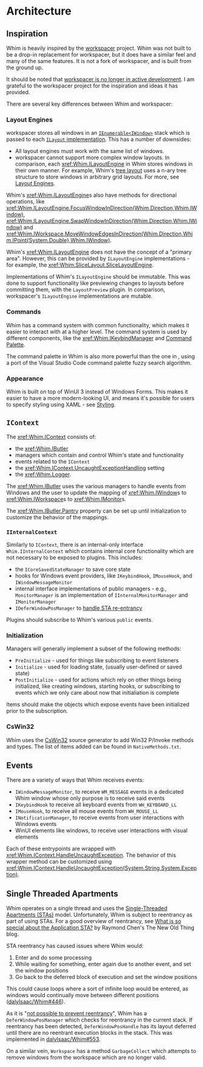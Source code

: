 # Architecture

## Inspiration

Whim is heavily inspired by the [workspacer](https://github.com/workspacer/workspacer) project. Whim was not built to be a drop-in replacement for workspacer, but it does have a similar feel and many of the same features. It is not a fork of workspacer, and is built from the ground up.

It should be noted that [workspacer is no longer in active development](https://github.com/workspacer/workspacer/discussions/485). I am grateful to the workspacer project for the inspiration and ideas it has provided.

There are several key differences between Whim and workspacer:

### Layout Engines

workspacer stores all windows in an [`IEnumerable<IWindow>`](https://github.com/workspacer/workspacer/blob/17750d1f84b8bb9015638ee7a733a2976ce08d25/src/workspacer.Shared/Workspace/Workspace.cs#L10) stack which is passed to each [`ILayout` implementation](https://github.com/workspacer/workspacer/blob/17750d1f84b8bb9015638ee7a733a2976ce08d25/src/workspacer.Shared/Layout/ILayoutEngine.cs#L23). This has a number of downsides:

- All layout engines must work with the same list of windows.
- workspacer cannot support more complex window layouts. In comparison, each <xref:Whim.ILayoutEngine> in Whim stores windows in their own manner. For example, Whim's [tree layout](plugins/tree-layout.md) uses a n-ary tree structure to store windows in arbitrary grid layouts. For more, see [Layout Engines](layout-engines.md).

Whim's <xref:Whim.ILayoutEngine>s also have methods for directional operations, like <xref:Whim.ILayoutEngine.FocusWindowInDirection(Whim.Direction,Whim.IWindow)>, <xref:Whim.ILayoutEngine.SwapWindowInDirection(Whim.Direction,Whim.IWindow)> and <xref:Whim.IWorkspace.MoveWindowEdgesInDirection(Whim.Direction,Whim.IPoint{System.Double},Whim.IWindow)>.

Whim's <xref:Whim.ILayoutEngine> does not have the concept of a "primary area". However, this can be provided by `ILayoutEngine` implementations - for example, the <xref:Whim.SliceLayout.SliceLayoutEngine>.

Implementations of Whim's `ILayoutEngine` should be immutable. This was done to support functionality like previewing changes to layouts before committing them, with the `LayoutPreview` plugin. In comparison, workspacer's `ILayoutEngine` implementations are mutable.

### Commands

Whim has a command system with common functionality, which makes it easier to interact with at a higher level. The command system is used by different components, like the <xref:Whim.IKeybindManager> and [Command Palette](plugins/command-palette.md).

The command palette in Whim is also more powerful than the one in , using a port of the Visual Studio Code command palette fuzzy search algorithm.

### Appearance

Whim is built on top of WinUI 3 instead of Windows Forms. This makes it easier to have a more modern-looking UI, and means it's possible for users to specify styling using XAML - see [Styling](styling.md).

## `IContext`

The <xref:Whim.IContext> consists of:

- the <xref:Whim.IButler>
- managers which contain and control Whim's state and functionality
- events related to the `IContext`
- the <xref:Whim.IContext.UncaughtExceptionHandling> setting
- the <xref:Whim.Logger>.

The <xref:Whim.IButler> uses the various managers to handle events from Windows and the user to update the mapping of <xref:Whim.IWindow>s to <xref:Whim.IWorkspace>s to <xref:Whim.IMonitor>s.

The <xref:Whim.IButler.Pantry> property can be set up until initialization to customize the behavior of the mappings.

### `IInternalContext`

Similarly to `IContext`, there is an internal-only interface `Whim.IInternalContext` which contains internal core functionality which are not necessary to be exposed to plugins. This includes:

- the `ICoreSavedStateManager` to save core state
- hooks for Windows event providers, like `IKeybindHook`, `IMouseHook`, and `IWindowMessageMonitor`
- internal interface implementations of public managers - e.g., `MonitorManager` is an implementation of `IInternalMonitorManager` and `IMonitorManager`
- `IDeferWindowPosManager` to [handle STA re-entrancy](#single-threaded-apartments)

Plugins should subscribe to Whim's various `public` events.

### Initialization

Managers will generally implement a subset of the following methods:

- `PreInitialize` - used for things like subscribing to event listeners
- `Initialize` - used for loading state, (usually user-defined or saved state)
- `PostInitialize` - used for actions which rely on other things being initialized, like creating windows, starting hooks, or subscribing to events which we only care about now that initialiation is complete

Items should make the objects which expose events have been initialized prior to the subscription.

### CsWin32

Whim uses the [CsWin32](https://github.com/microsoft/CsWin32) source generator to add Win32 P/Invoke methods and types. The list of items added can be found in `NativeMethods.txt`.

## Events

There are a variety of ways that Whim receives events:

- `IWindowMessageMonitor`, to receive `WM_MESSAGE` events in a dedicated Whim window whose only purpose is to receive said events
- `IKeybindHook` to receive all keyboard events from `WH_KEYBOARD_LL`
- `IMouseHook`, to receive all mouse events from `WH_MOUSE_LL`
- `INotificationManager`, to receive events from user interactions with Windows events
- WinUI elements like windows, to receive user interactions with visual elements

Each of these entrypoints are wrapped with <xref:Whim.IContext.HandleUncaughtException>. The behavior of this wrapper method can be customized using <xref:Whim.IContext.HandleUncaughtException(System.String,System.Exception)>.

## Single Threaded Apartments

Whim operates on a single thread and uses the [Single-Threaded Apartments (STAs)](https://learn.microsoft.com/en-us/windows/win32/com/single-threaded-apartments) model. Unfortunately, Whim is subject to reentrancy as part of using STAs. For a good overview of reentrancy, see [What is so special about the Application STA?](https://devblogs.microsoft.com/oldnewthing/20210224-00/?p=104901) by Raymond Chen's The New Old Thing blog.

STA reentrancy has caused issues where Whim would:

1. Enter and do some processing
2. While waiting for something, enter again due to another event, and set the window positions
3. Go back to the deferred block of execution and set the window positions

This could cause loops where a sort of infinite loop would be entered, as windows would continually move between different positions ([dalyIsaac/Whim#446](https://github.com/dalyIsaac/Whim/issues/446)).

As it is "[not possible to prevent reentrancy](https://learn.microsoft.com/en-us/windows/win32/winauto/guarding-against-reentrancy-in-hook-functions)", Whim has a `DeferWindowPosManager` which checks for reentrancy in the current stack. If reentrancy has been detected, `DeferWindowPosHandle` has its layout deferred until there are no reentrant execution blocks in the stack. This was implemented in [dalyIsaac/Whim#553](https://github.com/dalyIsaac/Whim/pull/553).

On a similar vein, `Workspace` has a method `GarbageCollect` which attempts to remove windows from the workspace which are no longer valid.
